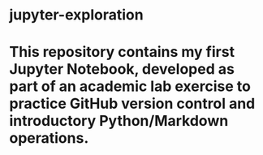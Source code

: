 # jupyter-exploration
# This repository contains my first Jupyter Notebook, developed as part of an academic lab exercise to practice GitHub version control and introductory Python/Markdown operations.
